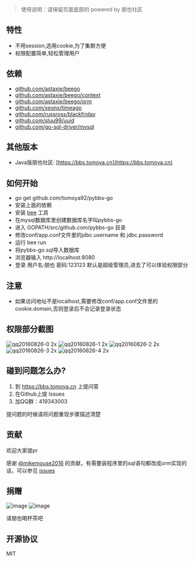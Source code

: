 > 使用说明：请保留页面底部的 powered by 朋也社区

## 特性

- 不用session,选用cookie,为了集群方便
- 权限配置简单,轻松管理用户

## 依赖

- [github.com/astaxie/beego](https://github.com/astaxie/beego)
- [github.com/astaxie/beego/context](https://github.com/astaxie/beego/context)
- [github.com/astaxie/beego/orm](https://github.com/astaxie/beego/orm)
- [github.com/xeonx/timeago](https://github.com/xeonx/timeago)
- [github.com/russross/blackfriday](https://github.com/russross/blackfriday)
- [github.com/sluu99/uuid](https://github.com/sluu99/uuid)
- [github.com/go-sql-driver/mysql](https://github.com/go-sql-driver/mysql)

## 其他版本

- Java版朋也社区: [https://bbs.tomoya.cn](https://bbs.tomoya.cn)

## 如何开始

- go get github.com/tomoya92/pybbs-go
- 安装上面的依赖
- 安装 [bee](https://github.com/beego/bee) 工具
- 在mysql数据库里创建数据库名字叫pybbs-go
- 进入 GOPATH/src/github.com/pybbs-go 目录
- 修改conf/app.conf文件里的jdbc.username 和 jdbc.password
- 运行 bee run
- 将pybbs-go.sql导入数据库
- 浏览器输入 http://localhost:8080
- 登录 用户名:朋也 密码:123123 默认是超级管理员,进去了可以体验权限部分

## 注意

- 如果访问地址不是localhost,需要修改conf/app.conf文件里的cookie.domain,否则登录后不会记录登录状态

## 权限部分截图

![qq20160826-0 2x](https://cloud.githubusercontent.com/assets/6915570/18008071/4e509d50-6bd9-11e6-8663-6e81af221079.png)
![qq20160826-1 2x](https://cloud.githubusercontent.com/assets/6915570/18008074/4e87322a-6bd9-11e6-9bd5-bab182846204.png)
![qq20160826-2 2x](https://cloud.githubusercontent.com/assets/6915570/18008072/4e6c3592-6bd9-11e6-9a8c-d66f9a2e2aba.png)
![qq20160826-3 2x](https://cloud.githubusercontent.com/assets/6915570/18008073/4e86cae2-6bd9-11e6-9208-bdcb371424d8.png)
![qq20160826-4 2x](https://cloud.githubusercontent.com/assets/6915570/18008075/4e917046-6bd9-11e6-9c43-322c85751d67.png)

## 碰到问题怎么办?

1. 到 https://bbs.tomoya.cn 上提问答
2. 在Github上提 Issues
3. 加QQ群：419343003

提问题的时候请将问题重现步骤描述清楚

## 贡献

欢迎大家提pr

感谢 [@mikemouse2016](https://github.com/mikemouse2016) 的贡献，有需要装程序里的sql语句都改成orm实现的话，可以参见 [issues](https://github.com/tomoya92/pybbs-go/issues/2)

## 捐赠

![image](https://cloud.githubusercontent.com/assets/6915570/18000010/9283d530-6bae-11e6-8c34-cd27060b9074.png)
![image](https://cloud.githubusercontent.com/assets/6915570/17999995/7c2a4db4-6bae-11e6-891c-4b6bc4f00f4b.png)

请朋也喝杯茶吧

## 开源协议

MIT
